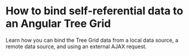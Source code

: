 # How to bind self-referential data to an Angular Tree Grid
Learn how you can bind the Tree Grid data from a local data source, a remote data source, and using an external AJAX request.
